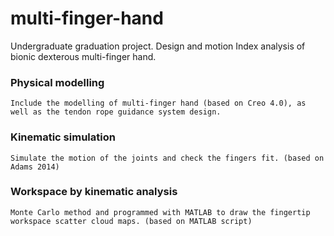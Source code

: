 # multi-finger-hand
Undergraduate graduation project. Design and motion Index analysis of bionic dexterous multi-finger hand.
  ### Physical modelling
    Include the modelling of multi-finger hand (based on Creo 4.0), as well as the tendon rope guidance system design.
  ### Kinematic simulation
    Simulate the motion of the joints and check the fingers fit. (based on Adams 2014)
  ### Workspace by kinematic analysis
    Monte Carlo method and programmed with MATLAB to draw the fingertip workspace scatter cloud maps. (based on MATLAB script)
